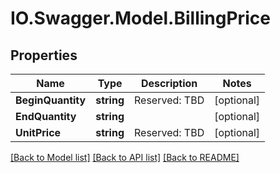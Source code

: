 # IO.Swagger.Model.BillingPrice
## Properties

Name | Type | Description | Notes
------------ | ------------- | ------------- | -------------
**BeginQuantity** | **string** | Reserved: TBD | [optional] 
**EndQuantity** | **string** |  | [optional] 
**UnitPrice** | **string** | Reserved: TBD | [optional] 

[[Back to Model list]](../README.md#documentation-for-models) [[Back to API list]](../README.md#documentation-for-api-endpoints) [[Back to README]](../README.md)

